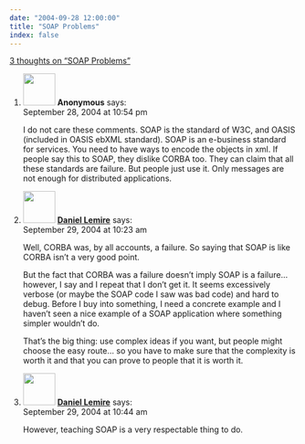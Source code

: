 ```yaml
---
date: "2004-09-28 12:00:00"
title: "SOAP Problems"
index: false
---
```


[3 thoughts on &ldquo;SOAP Problems&rdquo;](/lemire/blog/2004/09-28-soap-problems)

<ol class="comment-list">
<li id="comment-180" class="comment even thread-even depth-1">
<div class="comment-author vcard">
<img alt src="https://secure.gravatar.com/avatar/?s=56&#038;d=mm&#038;r=g" srcset="https://secure.gravatar.com/avatar/?s=112&#038;d=mm&#038;r=g 2x" class="avatar avatar-56 photo avatar-default" height="56" width="56" decoding="async" /> <b class="fn">Anonymous</b> <span class="says">says:</span> </div>
<div class="comment-metadata"><time datetime="2004-09-28T22:54:24+00:00">September 28, 2004 at 10:54 pm</time></a> </div>
<div class="comment-content">
<p>I do not care these comments. SOAP is the standard of W3C, and OASIS (included in OASIS ebXML standard). SOAP is an e-business standard for services. You need to have ways to encode the objects in xml. If people say this to SOAP, they dislike CORBA too. They can claim that all these standards are failure. But people just use it. Only messages are not enough for distributed applications.</p>
</div>
</li>
<li id="comment-184" class="comment odd alt thread-odd thread-alt depth-1">
<div class="comment-author vcard">
<img alt src="https://secure.gravatar.com/avatar/?s=56&#038;d=mm&#038;r=g" srcset="https://secure.gravatar.com/avatar/?s=112&#038;d=mm&#038;r=g 2x" class="avatar avatar-56 photo avatar-default" height="56" width="56" decoding="async" /> <b class="fn"><a href="https://lemire.me/blog/" class="url" rel="ugc">Daniel Lemire</a></b> <span class="says">says:</span> </div>
<div class="comment-metadata"><time datetime="2004-09-29T10:23:31+00:00">September 29, 2004 at 10:23 am</time></a> </div>
<div class="comment-content">
<p>Well, CORBA was, by all accounts, a failure. So saying that SOAP is like CORBA isn&rsquo;t a very good point.</p>
<p>But the fact that CORBA was a failure doesn&rsquo;t imply SOAP is a failure&#8230; however, I say and I repeat that I don&rsquo;t get it. It seems excessively verbose (or maybe the SOAP code I saw was bad code) and hard to debug. Before I buy into something, I need a concrete example and I haven&rsquo;t seen a nice example of a SOAP application where something simpler wouldn&rsquo;t do.</p>
<p>That&rsquo;s the big thing: use complex ideas if you want, but people might choose the easy route&#8230; so you have to make sure that the complexity is worth it and that you can prove to people that it is worth it.</p>
</div>
</li>
<li id="comment-185" class="comment even thread-even depth-1">
<div class="comment-author vcard">
<img alt src="https://secure.gravatar.com/avatar/?s=56&#038;d=mm&#038;r=g" srcset="https://secure.gravatar.com/avatar/?s=112&#038;d=mm&#038;r=g 2x" class="avatar avatar-56 photo avatar-default" height="56" width="56" loading="lazy" decoding="async" /> <b class="fn"><a href="https://lemire.me/blog/" class="url" rel="ugc">Daniel Lemire</a></b> <span class="says">says:</span> </div>
<div class="comment-metadata"><time datetime="2004-09-29T10:44:54+00:00">September 29, 2004 at 10:44 am</time></a> </div>
<div class="comment-content">
<p>However, teaching SOAP is a very respectable thing to do.</p>
</div>
</li>
</ol>
